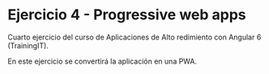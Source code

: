 # Ejercicio 4 - Progressive web apps

Cuarto ejercicio del curso de Aplicaciones de Alto redimiento con Angular 6 (TrainingIT). 

En este ejercicio se convertirá la aplicación en una PWA.
